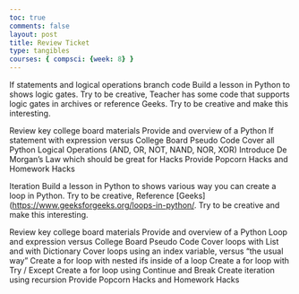 ```yaml
---
toc: true
comments: false
layout: post
title: Review Ticket
type: tangibles
courses: { compsci: {week: 8} }
---
```


If statements and logical operations branch code Build a lesson in Python to shows logic gates. Try to be creative, Teacher has some code that supports logic gates in archives or reference Geeks. Try to be creative and make this interesting.

Review key college board materials Provide and overview of a Python If statement with expression versus College Board Pseudo Code Cover all Python Logical Operations (AND, OR, NOT, NAND, NOR, XOR) Introduce De Morgan’s Law which should be great for Hacks Provide Popcorn Hacks and Homework Hacks



Iteration Build a lesson in Python to shows various way you can create a loop in Python. Try to be creative, Reference [Geeks](https://www.geeksforgeeks.org/loops-in-python/. Try to be creative and make this interesting.

Review key college board materials Provide and overview of a Python Loop and expression versus College Board Pseudo Code Cover loops with List and with Dictionary Cover loops using an index variable, versus “the usual way” Create a for loop with nested ifs inside of a loop Create a for loop with Try / Except Create a for loop using Continue and Break Create iteration using recursion Provide Popcorn Hacks and Homework Hacks
